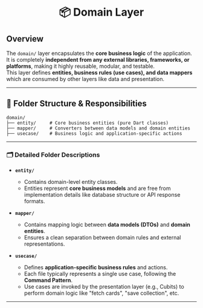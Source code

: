 <h1 align="center">📦 Domain Layer</h1>

## Overview

The `domain/` layer encapsulates the **core business logic** of the application.  
It is completely **independent from any external libraries, frameworks, or platforms**, making it highly reusable, modular, and testable.  
This layer defines **entities, business rules (use cases), and data mappers** which are consumed by other layers like data and presentation.

---

## 📁 Folder Structure & Responsibilities

```plaintext
domain/
├── entity/     # Core business entities (pure Dart classes)
├── mapper/     # Converters between data models and domain entities
├── usecase/    # Business logic and application-specific actions
````

---

### 🗂️ Detailed Folder Descriptions

* **`entity/`**

  * Contains domain-level entity classes.
  * Entities represent **core business models** and are free from implementation details like database structure or API response formats.

* **`mapper/`**

  * Contains mapping logic between **data models (DTOs)** and **domain entities**.
  * Ensures a clean separation between domain rules and external representations.

* **`usecase/`**

  * Defines **application-specific business rules** and actions.
  * Each file typically represents a single use case, following the **Command Pattern**.
  * Use cases are invoked by the presentation layer (e.g., Cubits) to perform domain logic like "fetch cards", "save collection", etc.

---
